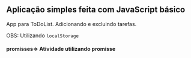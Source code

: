 ## Aplicação simples feita com JavaScript básico


App para ToDoList. Adicionando e excluindo tarefas.

OBS: Utilizando `localStorage`


#### promisses=> Atividade utilizando promisse
